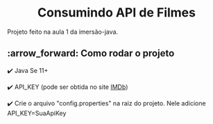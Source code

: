 <h1 align="center"> Consumindo API de Filmes </h1>

Projeto feito na aula 1 da imersão-java. 

<h2>:arrow_forward: Como rodar o projeto</h2>

:heavy_check_mark: Java Se 11+ 

:heavy_check_mark: API_KEY (pode ser obtida no site <a href="https://imdb-api.com/" target="_blank">IMDb</a>)

:heavy_check_mark: Crie o arquivo "config.properties" na raiz do projeto. Nele adicione API_KEY=SuaApiKey
